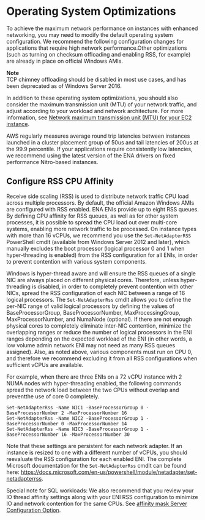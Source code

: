 # Operating System Optimizations<a name="enhanced-networking-os"></a>

To achieve the maximum network performance on instances with enhanced networking, you may need to modify the default operating system configuration\. We recommend the following configuration changes for applications that require high network performance\.Other optimizations \(such as turning on checksum offloading and enabling RSS, for example\) are already in place on official Windows AMIs\. 

**Note**  
TCP chimney offloading should be disabled in most use cases, and has been deprecated as of Windows Server 2016\.

In addition to these operating system optimizations, you should also consider the maximum transmission unit \(MTU\) of your network traffic, and adjust according to your workload and network architecture\. For more information, see [Network maximum transmission unit \(MTU\) for your EC2 instance](network_mtu.md)\.

AWS regularly measures average round trip latencies between instances launched in a cluster placement group of 50us and tail latencies of 200us at the 99\.9 percentile\. If your applications require consistently low latencies, we recommend using the latest version of the ENA drivers on fixed performance Nitro\-based instances\.

## Configure RSS CPU Affinity<a name="windows-rss-cpu-affinity"></a>

Receive side scaling \(RSS\) is used to distribute network traffic CPU load across multiple processors\. By default, the official Amazon Windows AMIs are configured with RSS enabled\. ENA ENIs provide up to eight RSS queues\. By defining CPU affinity for RSS queues, as well as for other system processes, it is possible to spread the CPU load out over multi\-core systems, enabling more network traffic to be processed\. On instance types with more than 16 vCPUs, we recommend you use the `Set-NetAdapterRSS` PowerShell cmdlt \(available from Windows Server 2012 and later\), which manually excludes the boot processor \(logical processor 0 and 1 when hyper\-threading is enabled\) from the RSS configuration for all ENIs, in order to prevent contention with various system components\.

Windows is hyper\-thread aware and will ensure the RSS queues of a single NIC are always placed on different physical cores\. Therefore, unless hyper\-threading is disabled, in order to completely prevent contention with other NICs, spread the RSS configuration of each NIC between a range of 16 logical processors\. The `Set-NetAdapterRss` cmdlt allows you to define the per\-NIC range of valid logical processors by defining the values of BaseProcessorGroup, BaseProcessorNumber, MaxProcessingGroup, MaxProcessorNumber, and NumaNode \(optional\)\. If there are not enough physical cores to completely eliminate inter\-NIC contention, minimize the overlapping ranges or reduce the number of logical processors in the ENI ranges depending on the expected workload of the ENI \(in other words, a low volume admin network ENI may not need as many RSS queues assigned\)\. Also, as noted above, various components must run on CPU 0, and therefore we recommend excluding it from all RSS configurations when sufficient vCPUs are available\. 

For example, when there are three ENIs on a 72 vCPU instance with 2 NUMA nodes with hyper\-threading enabled, the following commands spread the network load between the two CPUs without overlap and preventthe use of core 0 completely\. 

```
Set-NetAdapterRss -Name NIC1 -BaseProcessorGroup 0 -BaseProcessorNumber 2 -MaxProcessorNumber 16 
Set-NetAdapterRss -Name NIC2 -BaseProcessorGroup 1 -BaseProcessorNumber 0 -MaxProcessorNumber 14 
Set-NetAdapterRss -Name NIC3 -BaseProcessorGroup 1 -BaseProcessorNumber 16 -MaxProcessorNumber 30
```

Note that these settings are persistent for each network adapter\. If an instance is resized to one with a different number of vCPUs, you should reevaluate the RSS configuration for each enabled ENI\. The complete Microsoft documentation for the `Set-NetAdapterRss` cmdlt can be found here: [https://docs\.microsoft\.com/en\-us/powershell/module/netadapter/set\-netadapterrss](https://docs.microsoft.com/en-us/powershell/module/netadapter/set-netadapterrss?view=win10-ps)\.

Special note for SQL workloads: We also recommend that you review your IO thread affinity settings along with your ENI RSS configuration to minimize IO and network contention for the same CPUs\. See [affinity mask Server Configuration Option](https://docs.microsoft.com/en-us/sql/database-engine/configure-windows/affinity-mask-server-configuration-option)\. 